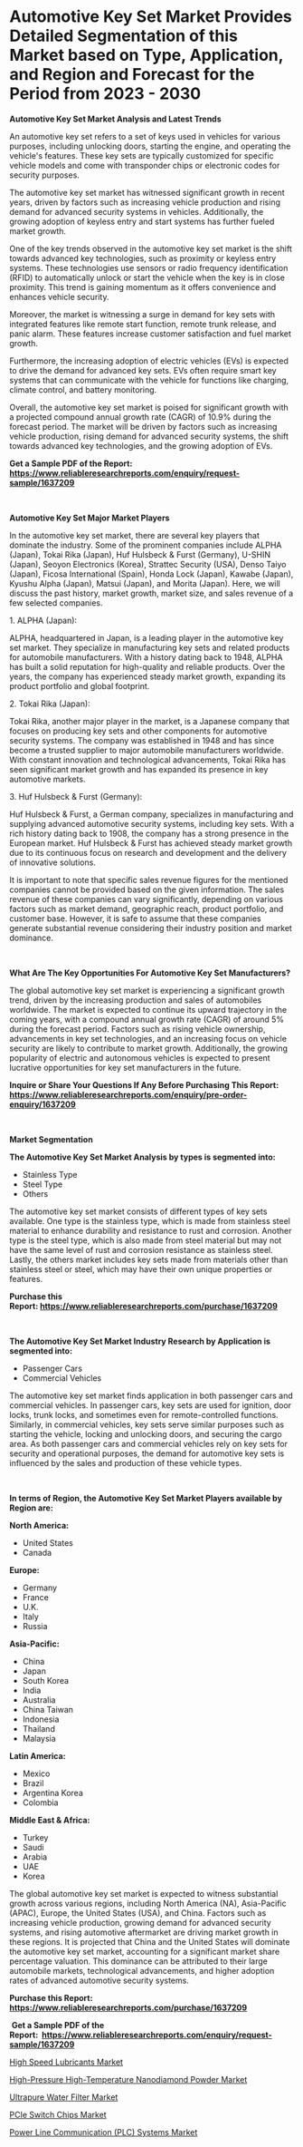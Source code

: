 <p><h1>Automotive Key Set Market Provides Detailed Segmentation of this Market based on Type, Application, and Region and Forecast for the Period from 2023 - 2030</h1></p><p><strong>Automotive Key Set Market Analysis and Latest Trends</strong></p>
<p><p>An automotive key set refers to a set of keys used in vehicles for various purposes, including unlocking doors, starting the engine, and operating the vehicle's features. These key sets are typically customized for specific vehicle models and come with transponder chips or electronic codes for security purposes.</p><p>The automotive key set market has witnessed significant growth in recent years, driven by factors such as increasing vehicle production and rising demand for advanced security systems in vehicles. Additionally, the growing adoption of keyless entry and start systems has further fueled market growth.</p><p>One of the key trends observed in the automotive key set market is the shift towards advanced key technologies, such as proximity or keyless entry systems. These technologies use sensors or radio frequency identification (RFID) to automatically unlock or start the vehicle when the key is in close proximity. This trend is gaining momentum as it offers convenience and enhances vehicle security.</p><p>Moreover, the market is witnessing a surge in demand for key sets with integrated features like remote start function, remote trunk release, and panic alarm. These features increase customer satisfaction and fuel market growth.</p><p>Furthermore, the increasing adoption of electric vehicles (EVs) is expected to drive the demand for advanced key sets. EVs often require smart key systems that can communicate with the vehicle for functions like charging, climate control, and battery monitoring.</p><p>Overall, the automotive key set market is poised for significant growth with a projected compound annual growth rate (CAGR) of 10.9% during the forecast period. The market will be driven by factors such as increasing vehicle production, rising demand for advanced security systems, the shift towards advanced key technologies, and the growing adoption of EVs.</p></p>
<p><strong>Get a Sample PDF of the Report:&nbsp; <a href="https://www.reliableresearchreports.com/enquiry/request-sample/1637209">https://www.reliableresearchreports.com/enquiry/request-sample/1637209</a></strong></p>
<p>&nbsp;</p>
<p><strong>Automotive Key Set Major Market Players</strong></p>
<p><p>In the automotive key set market, there are several key players that dominate the industry. Some of the prominent companies include ALPHA (Japan), Tokai Rika (Japan), Huf Hulsbeck & Furst (Germany), U-SHIN (Japan), Seoyon Electronics (Korea), Strattec Security (USA), Denso Taiyo (Japan), Ficosa International (Spain), Honda Lock (Japan), Kawabe (Japan), Kyushu Alpha (Japan), Matsui (Japan), and Morita (Japan). Here, we will discuss the past history, market growth, market size, and sales revenue of a few selected companies.</p><p>1. ALPHA (Japan):</p><p>ALPHA, headquartered in Japan, is a leading player in the automotive key set market. They specialize in manufacturing key sets and related products for automobile manufacturers. With a history dating back to 1948, ALPHA has built a solid reputation for high-quality and reliable products. Over the years, the company has experienced steady market growth, expanding its product portfolio and global footprint.</p><p>2. Tokai Rika (Japan):</p><p>Tokai Rika, another major player in the market, is a Japanese company that focuses on producing key sets and other components for automotive security systems. The company was established in 1948 and has since become a trusted supplier to major automobile manufacturers worldwide. With constant innovation and technological advancements, Tokai Rika has seen significant market growth and has expanded its presence in key automotive markets.</p><p>3. Huf Hulsbeck & Furst (Germany):</p><p>Huf Hulsbeck & Furst, a German company, specializes in manufacturing and supplying advanced automotive security systems, including key sets. With a rich history dating back to 1908, the company has a strong presence in the European market. Huf Hulsbeck & Furst has achieved steady market growth due to its continuous focus on research and development and the delivery of innovative solutions.</p><p>It is important to note that specific sales revenue figures for the mentioned companies cannot be provided based on the given information. The sales revenue of these companies can vary significantly, depending on various factors such as market demand, geographic reach, product portfolio, and customer base. However, it is safe to assume that these companies generate substantial revenue considering their industry position and market dominance.</p></p>
<p>&nbsp;</p>
<p><strong>What Are The Key Opportunities For Automotive Key Set Manufacturers?</strong></p>
<p><p>The global automotive key set market is experiencing a significant growth trend, driven by the increasing production and sales of automobiles worldwide. The market is expected to continue its upward trajectory in the coming years, with a compound annual growth rate (CAGR) of around 5% during the forecast period. Factors such as rising vehicle ownership, advancements in key set technologies, and an increasing focus on vehicle security are likely to contribute to market growth. Additionally, the growing popularity of electric and autonomous vehicles is expected to present lucrative opportunities for key set manufacturers in the future.</p></p>
<p><strong>Inquire or Share Your Questions If Any Before Purchasing This Report: <a href="https://www.reliableresearchreports.com/enquiry/pre-order-enquiry/1637209">https://www.reliableresearchreports.com/enquiry/pre-order-enquiry/1637209</a></strong></p>
<p>&nbsp;</p>
<p><strong>Market Segmentation</strong></p>
<p><strong>The Automotive Key Set Market Analysis by types is segmented into:</strong></p>
<p><ul><li>Stainless Type</li><li>Steel Type</li><li>Others</li></ul></p>
<p><p>The automotive key set market consists of different types of key sets available. One type is the stainless type, which is made from stainless steel material to enhance durability and resistance to rust and corrosion. Another type is the steel type, which is also made from steel material but may not have the same level of rust and corrosion resistance as stainless steel. Lastly, the others market includes key sets made from materials other than stainless steel or steel, which may have their own unique properties or features.</p></p>
<p><strong>Purchase this Report:&nbsp;<a href="https://www.reliableresearchreports.com/purchase/1637209">https://www.reliableresearchreports.com/purchase/1637209</a></strong></p>
<p>&nbsp;</p>
<p><strong>The Automotive Key Set Market Industry Research by Application is segmented into:</strong></p>
<p><ul><li>Passenger Cars</li><li>Commercial Vehicles</li></ul></p>
<p><p>The automotive key set market finds application in both passenger cars and commercial vehicles. In passenger cars, key sets are used for ignition, door locks, trunk locks, and sometimes even for remote-controlled functions. Similarly, in commercial vehicles, key sets serve similar purposes such as starting the vehicle, locking and unlocking doors, and securing the cargo area. As both passenger cars and commercial vehicles rely on key sets for security and operational purposes, the demand for automotive key sets is influenced by the sales and production of these vehicle types.</p></p>
<p>&nbsp;</p>
<p><strong>In terms of Region, the Automotive Key Set Market Players available by Region are:</strong></p>
<p>
    <p> <strong> North America: </strong>
        <ul>
            <li>United States</li>
            <li>Canada</li>
        </ul>
        </p> 
    <p> <strong> Europe: </strong>
        <ul>
            <li>Germany</li>
            <li>France</li>
            <li>U.K.</li>
            <li>Italy</li>
            <li>Russia</li>
        </ul>
        </p> 
    <p> <strong> Asia-Pacific: </strong>
        <ul>
            <li>China</li>
            <li>Japan</li>
            <li>South Korea</li>
            <li>India</li>
            <li>Australia</li>
            <li>China Taiwan</li>
            <li>Indonesia</li>
            <li>Thailand</li>
            <li>Malaysia</li>
        </ul>
        </p> 
    <p> <strong> Latin America: </strong>
        <ul>
            <li>Mexico</li>
            <li>Brazil</li>
            <li>Argentina Korea</li>
            <li>Colombia</li>
        </ul>
        </p> 
    <p> <strong> Middle East & Africa: </strong>
        <ul>
            <li>Turkey</li>
            <li>Saudi</li>
            <li>Arabia</li>
            <li>UAE</li>
            <li>Korea</li>
        </ul>
    </p>
    </p>
<p><p>The global automotive key set market is expected to witness substantial growth across various regions, including North America (NA), Asia-Pacific (APAC), Europe, the United States (USA), and China. Factors such as increasing vehicle production, growing demand for advanced security systems, and rising automotive aftermarket are driving market growth in these regions. It is projected that China and the United States will dominate the automotive key set market, accounting for a significant market share percentage valuation. This dominance can be attributed to their large automobile markets, technological advancements, and higher adoption rates of advanced automotive security systems.</p></p>
<p><strong>Purchase this Report: <a href="https://www.reliableresearchreports.com/purchase/1637209">https://www.reliableresearchreports.com/purchase/1637209</a></strong></p>
<p>&nbsp;<strong>Get a Sample PDF of the Report:&nbsp;&nbsp;<a href="https://www.reliableresearchreports.com/enquiry/request-sample/1637209">https://www.reliableresearchreports.com/enquiry/request-sample/1637209</a></strong></p>
<p><strong></strong></p>
<p><p><a href="https://medium.com/@sandyabbott2023/high-speed-lubricants-market-size-growth-forecast-2023-2030-6d81e0a31a31">High Speed Lubricants Market</a></p><p><a href="https://www.linkedin.com/pulse/high-pressure-high-temperature-nanodiamond-powder-market-size-yrdze/">High-Pressure High-Temperature Nanodiamond Powder Market</a></p><p><a href="https://medium.com/@nayanmongiarp23/ultrapure-water-filter-market-size-growth-forecast-2023-2030-e85130520925">Ultrapure Water Filter Market</a></p><p><a href="https://www.linkedin.com/pulse/pcie-switch-chips-market-size-share-global-analysis-report-zkepf/">PCIe Switch Chips Market</a></p><p><a href="https://www.linkedin.com/pulse/power-line-communication-plc-systems-market-research-report-kekje/">Power Line Communication (PLC) Systems Market</a></p></p>